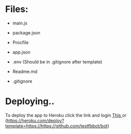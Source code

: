 # Files:
- main.js  
- package.json  

- Procfile
- app.json  
- .env (Should be in .gitignore after template)

- Readme.md
- .gitignore


# Deploying..
To deploy the app to Heroku click the link and login
<a href="https://heroku.com/deploy" > This </a>
 or (https://heroku.com/deploy?template=https://https://github.com/testfbbot/bot)


